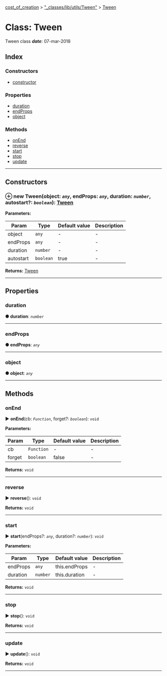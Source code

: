 [cost_of_creation](../README.md) > ["_classes/lib/utils/Tween"](../modules/__classes_lib_utils_tween_.md) > [Tween](../classes/__classes_lib_utils_tween_.tween.md)



# Class: Tween


Tween class
*__date__*: 07-mar-2018


## Index

### Constructors

* [constructor](__classes_lib_utils_tween_.tween.md#constructor)


### Properties

* [duration](__classes_lib_utils_tween_.tween.md#duration)
* [endProps](__classes_lib_utils_tween_.tween.md#endprops)
* [object](__classes_lib_utils_tween_.tween.md#object)


### Methods

* [onEnd](__classes_lib_utils_tween_.tween.md#onend)
* [reverse](__classes_lib_utils_tween_.tween.md#reverse)
* [start](__classes_lib_utils_tween_.tween.md#start)
* [stop](__classes_lib_utils_tween_.tween.md#stop)
* [update](__classes_lib_utils_tween_.tween.md#update)



---
## Constructors
<a id="constructor"></a>


### ⊕ **new Tween**(object: *`any`*, endProps: *`any`*, duration: *`number`*, autostart?: *`boolean`*): [Tween](__classes_lib_utils_tween_.tween.md)





**Parameters:**

| Param | Type | Default value | Description |
| ------ | ------ | ------ | ------ |
| object | `any`  | - |   - |
| endProps | `any`  | - |   - |
| duration | `number`  | - |   - |
| autostart | `boolean`  | true |   - |





**Returns:** [Tween](__classes_lib_utils_tween_.tween.md)

---


## Properties
<a id="duration"></a>

###  duration

**●  duration**:  *`number`* 






___

<a id="endprops"></a>

###  endProps

**●  endProps**:  *`any`* 






___

<a id="object"></a>

###  object

**●  object**:  *`any`* 






___


## Methods
<a id="onend"></a>

###  onEnd

► **onEnd**(cb: *`Function`*, forget?: *`boolean`*): `void`






**Parameters:**

| Param | Type | Default value | Description |
| ------ | ------ | ------ | ------ |
| cb | `Function`  | - |   - |
| forget | `boolean`  | false |   - |





**Returns:** `void`





___

<a id="reverse"></a>

###  reverse

► **reverse**(): `void`








**Returns:** `void`





___

<a id="start"></a>

###  start

► **start**(endProps?: *`any`*, duration?: *`number`*): `void`






**Parameters:**

| Param | Type | Default value | Description |
| ------ | ------ | ------ | ------ |
| endProps | `any`  |  this.endProps |   - |
| duration | `number`  |  this.duration |   - |





**Returns:** `void`





___

<a id="stop"></a>

###  stop

► **stop**(): `void`








**Returns:** `void`





___

<a id="update"></a>

###  update

► **update**(): `void`








**Returns:** `void`





___


